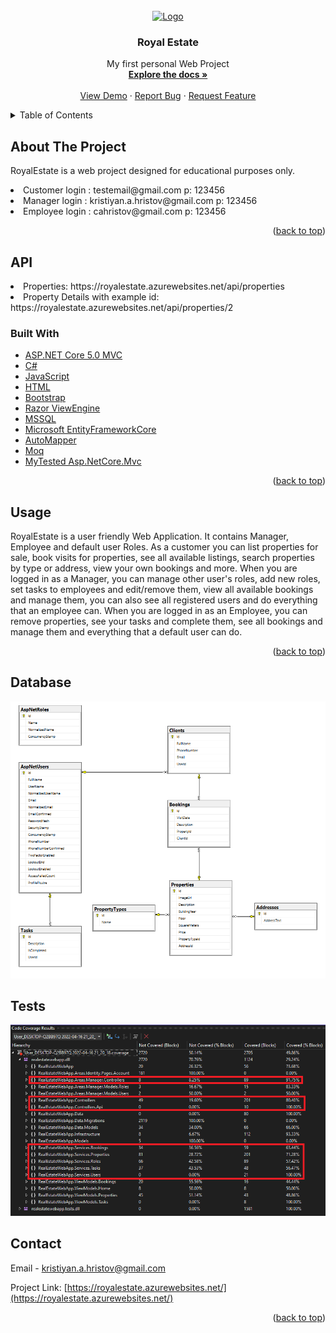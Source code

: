 <div id="top"></div>

<!-- PROJECT LOGO -->
<br />
<div align="center">
   <a href="https://github.com/github_username/repo_name">
    <img src="https://fv9-5.failiem.lv/thumb_show.php?i=j32mezuh5&view" alt="Logo" width="1500" height="450">
</a>
<h3 align="center">Royal Estate</h3>

  <p align="center">
    My first personal Web Project 
    <br />
    <a href="https://github.com/KristiyanH/RealEstateWebApp"><strong>Explore the docs »</strong></a>
    <br />
    <br />
    <a href="https://royalestate.azurewebsites.net/">View Demo</a>
    ·
    <a href="https://github.com/KristiyanH/RealEstateWebApp/issues">Report Bug</a>
    ·
    <a href="https://github.com/KristiyanH/RealEstateWebApp/issues">Request Feature</a>
  </p>
</div>



<!-- TABLE OF CONTENTS -->
<details>
  <summary>Table of Contents</summary>
  <ol>
    <li>
      <a href="#about-the-project">About The Project</a>
      <ul>
        <li><a href="#built-with">Built With</a></li>
      </ul>
    </li>
    <li><a href="#usage">Usage</a></li>
    <li><a href="#contact">Contact</a></li>
    <li><a href="#database">Database</a></li>
     <li><a href="#tests">Code Coverage</a></li>
     <li><a href="#api">API</a></li>
  </ol>
</details>



<!-- ABOUT THE PROJECT -->
## About The Project

RoyalEstate is a web project designed for educational purposes only.

<li>Customer login : testemail@gmail.com p: 123456</li>
<li>Manager login : kristiyan.a.hristov@gmail.com p: 123456</li>
<li>Employee login : cahristov@gmail.com p: 123456</li>

<p align="right">(<a href="#top">back to top</a>)</p>

## API

<li>Properties: https://royalestate.azurewebsites.net/api/properties</li>
<li>Property Details with example id: https://royalestate.azurewebsites.net/api/properties/2

### Built With

* [ASP.NET Core 5.0 MVC](https://docs.microsoft.com/en-us/aspnet/core/mvc/overview?view=aspnetcore-5.0)
* [C#](https://docs.microsoft.com/en-us/dotnet/csharp/)
* [JavaScript](https://www.javascript.com/)
* [HTML](https://html.com/)
* [Bootstrap](https://themewagon.com/themes/free-bootstrap-4-html5-real-estate-website-template-royal-estate/)
* [Razor ViewEngine](https://docs.microsoft.com/en-us/aspnet/core/mvc/views/razor?view=aspnetcore-5.0)
* [MSSQL](https://www.microsoft.com/en-us/sql-server/sql-server-downloads)
* [Microsoft EntityFrameworkCore](https://docs.microsoft.com/en-us/ef/core/)
* [AutoMapper](https://automapper.org/)
* [Moq](https://github.com/moq/moq)
* [MyTested Asp.NetCore.Mvc](https://github.com/ivaylokenov/MyTested.AspNetCore.Mvc)


<p align="right">(<a href="#top">back to top</a>)</p>

<!-- USAGE EXAMPLES -->
## Usage

RoyalEstate is a user friendly Web Application. It contains Manager, Employee and default user Roles. As a customer you can list properties for sale, book visits for properties, see all available listings, search properties by type or address, view your own bookings and more.
When you are logged in as a Manager, you can manage other user's roles, add new roles, set tasks to employees and edit/remove them, view all available bookings and manage them, you can also see all registered users and do everything that an employee can.
When you are logged in as an Employee, you can remove properties, see your tasks and complete them, see all bookings and manage them and everything that a default user can do.

<p align="right">(<a href="#top">back to top</a>)</p>

## Database

<img src="https://raw.githubusercontent.com/KristiyanH/RealEstateWebApp/master/RealEstateWebApp/wwwroot/images/Database.png">

## Tests

<img src="https://raw.githubusercontent.com/KristiyanH/RealEstateWebApp/master/RealEstateWebApp/wwwroot/images/CodeCoverage.png">

<!-- CONTACT -->
## Contact

Email - kristiyan.a.hristov@gmail.com

Project Link: [https://royalestate.azurewebsites.net/](https://royalestate.azurewebsites.net/)

<p align="right">(<a href="#top">back to top</a>)</p>



<!-- MARKDOWN LINKS & IMAGES -->
<!-- https://www.markdownguide.org/basic-syntax/#reference-style-links -->
[contributors-shield]: https://img.shields.io/github/contributors/github_username/repo_name.svg?style=for-the-badge
[contributors-url]: https://github.com/github_username/repo_name/graphs/contributors
[forks-shield]: https://img.shields.io/github/forks/github_username/repo_name.svg?style=for-the-badge
[forks-url]: https://github.com/github_username/repo_name/network/members
[stars-shield]: https://img.shields.io/github/stars/github_username/repo_name.svg?style=for-the-badge
[stars-url]: https://github.com/github_username/repo_name/stargazers
[issues-shield]: https://img.shields.io/github/issues/github_username/repo_name.svg?style=for-the-badge
[issues-url]: https://github.com/github_username/repo_name/issues
[license-shield]: https://img.shields.io/github/license/github_username/repo_name.svg?style=for-the-badge
[license-url]: https://github.com/github_username/repo_name/blob/master/LICENSE.txt
[linkedin-shield]: https://img.shields.io/badge/-LinkedIn-black.svg?style=for-the-badge&logo=linkedin&colorB=555
[linkedin-url]: https://linkedin.com/in/linkedin_username
[product-screenshot]: images/screenshot.png
